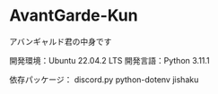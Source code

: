 # AvantGarde-Kun
アバンギャルド君の中身です

開発環境：Ubuntu 22.04.2 LTS
開発言語：Python 3.11.1

依存パッケージ：
discord.py
python-dotenv
jishaku
